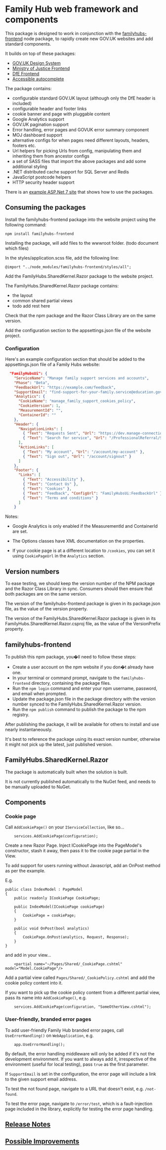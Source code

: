 # Family Hub web framework and components

This package is designed to work in conjunction with the [familyhubs-frontend](https://www.npmjs.com/package/familyhubs-frontend) node package, to rapidly create new GOV.UK websites and add standard components.

It builds on top of these packages:
* [GOV.UK Design System](https://www.npmjs.com/package/govuk-frontend)
* [Ministry of Justice Frontend](https://www.npmjs.com/package/@ministryofjustice/frontend)
* [DfE Frontend](https://www.npmjs.com/package/dfe-frontend)
* [Accessible autocomplete](https://github.com/alphagov/accessible-autocomplete)

The package contains:
* configurable standard GOV.UK layout (although only the DfE header is included)
* configurable header and footer links
* cookie banner and page with pluggable content
* Google Analytics support
* GOV.UK pagination support
* Error handling, error pages and GOVUK error summary component
* MOJ dashboard support
* alternative configs for when pages need different layouts, headers, footers etc.
* Url helpers for picking Urls from config, manipulating them and inheriting them from ancestor configs
* a set of SASS files that import the above packages and add some additional styling
* .NET distributed cache support for SQL Server and Redis
* JavaScript postcode helpers
* HTTP security header support

There is an [example ASP.Net 7 site](https://github.com/DFE-Digital/fh-web-components/tree/main/example/FamilyHubs.Example) that shows how to use the packages.

## Consuming the packages

Install the familyhubs-frontend package into the website project using the following command:

```
npm install familyhubs-frontend
```

Installing the package, will add files to the wwwroot folder. (todo document which files)

In the styles/application.scss file, add the following line:

```
@import "../node_modules/familyhubs-frontend/styles/all";
```

Add the FamilyHubs.SharedKernel.Razor package to the website project.

The FamilyHubs.SharedKernel.Razor package contains:

* the layout
* common shared partial views
* todo add rest here

Check that the npm package and the Razor Class Library are on the same version.

Add the configuration section to the appsettings.json file of the website project.

### Configuration

Here's an example configuration section that should be added to the appsettings.json file of a Family Hubs website:

```json
  "FamilyHubsUi": {
    "ServiceName": "Manage family support services and accounts",
    "Phase": "Beta",
    "FeedbackUrl": "https://example.com/feedback",
    "SupportEmail": "find-support-for-your-family.service@education.gov.uk",
    "Analytics": {
      "CookieName": "manage_family_support_cookies_policy",
      "CookieVersion": 1,
      "MeasurementId": "",
      "ContainerId": ""
    },
    "Header": {
	  "NavigationLinks": [
		{ "Text": "Requests Sent", "Url": "https://dev.manage-connection-requests.education.gov.uk/" },
		{ "Text": "Search for service", "Url": "/ProfessionalReferral/Search" },
	  ],
      "ActionLinks": [
		{ "Text": "My account", "Url": "/account/my-account" },
		{ "Text": "Sign out", "Url": "/account/signout" }
	  ]
	},
    "Footer": {
      "Links": [
        { "Text": "Accessibility" },
        { "Text": "Contact Us" },
        { "Text": "Cookies" },
        { "Text": "Feedback", "ConfigUrl": "FamilyHubsUi:FeedbackUrl" },
        { "Text": "Terms and conditions" }
      ] 
    } 
```

Notes:

* Google Analytics is only enabled if the MeasurementId and ContainerId are set.

* The Options classes have XML documentation on the properties.

* If your cookie page is at a different location to `/cookies`, you can set it using `CookiePageUrl` in the `Analytics` section.

## Version numbers

To ease testing, we should keep the version number of the NPM package and the Razor Class Library in sync. Consumers should then ensure that both packages are on the same version.

The version of the familyhubs-frontend package is given in its package.json file, as the value of the version property.

The version of the FamilyHubs.SharedKernel.Razor package is given in its FamilyHubs.SharedKernel.Razor.csproj file, as the value of the VersionPrefix property.

## familyhubs-frontend

To publish this npm package, you�ll need to follow these steps:

* Create a user account on the npm website if you don�t already have one.
* In your terminal or command prompt, navigate to the `familyhubs-frontend` directory, containing the package files.
* Run the `npm login` command and enter your npm username, password, and email when prompted.
* Update the package.json file in the package directory with the version number synced to the FamilyHubs.SharedKernel.Razor version.
* Run the `npm publish` command to publish the package to the npm registry.

After publishing the package, it will be available for others to install and use nearly instantaneously.

It's best to reference the package using its exact version number, otherwise it might not pick up the latest, just published version.

## FamilyHubs.SharedKernel.Razor

The package is automatically built when the solution is built.

It is not currently published automatically to the NuGet feed, and needs to be manually uploaded to NuGet.

## Components

### Cookie page

Call `AddCookiePage()` on your `IServiceCollection`, like so...

```
    services.AddCookiePage(configuration);
```

Create a new Razor Page. Inject ICookiePage into the PageModel's constructor, stash it away, then pass it to the cookie page partial in the View.

To add support for users running without Javascript, add an OnPost method as per the example.

E.g.

```
public class IndexModel : PageModel
{
    public readonly ICookiePage CookiePage;

    public IndexModel(ICookiePage cookiePage)
    {
        CookiePage = cookiePage;
    }

    public void OnPost(bool analytics)
    {
        CookiePage.OnPost(analytics, Request, Response);
    }
}
```

and add in your view...

```
    <partial name="~/Pages/Shared/_CookiePage.cshtml" model="Model.CookiePage"/>
```

Add a partial view called `Pages/Shared/_CookiePolicy.cshtml` and add the cookie policy content into it.

If you want to pick up the cookie policy content from a different partial view, pass its name into `AddCookiePage()`, e.g.

```
    services.AddCookiePage(configuration, "SomeOtherView.cshtml");
```

### User-friendly, branded error pages

To add user-friendly Family Hub branded error pages, call `UseErrorHandling()` on `WebApplication`, e.g.

```
    app.UseErrorHandling();
```

By default, the error handling middleware will only be added if it's not the development environment. If you want to always add it, irrespective of the environment (useful for local testing), pass `true` as the first parameter.

If `SupportEmail` is set in the configuration, the error page will include a link to the given support email address.

To test the not found page, navigate to a URL that doesn't exist, e.g. `/not-found`.

To test the error page, navigate to `/error/test`, which is a fault-injection page included in the library, explicitly for testing the error page handling.

## [Release Notes](https://github.com/DFE-Digital/fh-web-components/blob/main/docs/ReleaseNotes.md)

## [Possible Improvements](https://github.com/DFE-Digital/fh-web-components/blob/main/docs/historic/3.0.0/ToDo.md)
